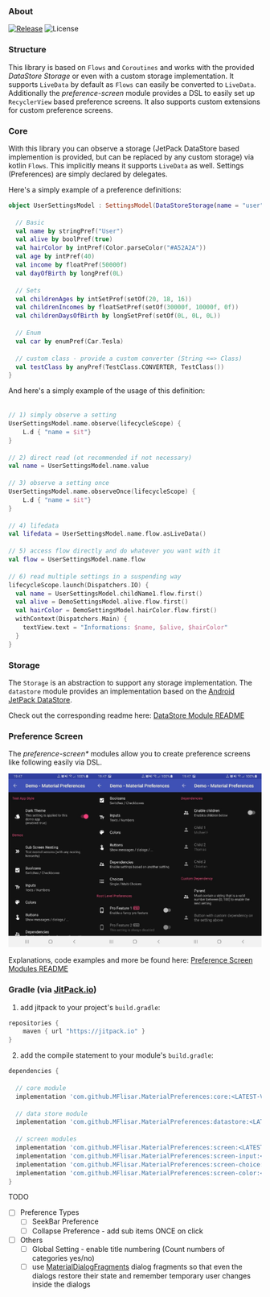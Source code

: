 ### About

[![Release](https://jitpack.io/v/MFlisar/MaterialPreferences.svg)](https://jitpack.io/#MFlisar/MaterialPreferences)
![License](https://img.shields.io/github/license/MFlisar/MaterialPreferences)

### Structure

This library is based on `Flows` and `Coroutines` and works with the provided *DataStore Storage* or even with a custom storage implementation.
It supports `LiveData` by default as `Flows` can easily be converted to `LiveData`.
Additionally the *preference-screen* module provides a DSL to easily set up `RecyclerView` based preference screens.
It also supports custom extensions for custom preference screens.

### Core

With this library you can observe a storage (JetPack DataStore based implemention is provided, but can be replaced by any custom storage) via kotlin `Flows`.
This implicitly means it supports `LiveData` as well.
Settings (Preferences) are simply declared by delegates.

Here's a simply example of a preference definitions:

```kotlin
object UserSettingsModel : SettingsModel(DataStoreStorage(name = "user")) {

  // Basic
  val name by stringPref("User")
  val alive by boolPref(true)
  val hairColor by intPref(Color.parseColor("#A52A2A"))
  val age by intPref(40)
  val income by floatPref(50000f)
  val dayOfBirth by longPref(0L)
  
  // Sets
  val childrenAges by intSetPref(setOf(20, 18, 16))
  val childrenIncomes by floatSetPref(setOf(30000f, 10000f, 0f))
  val childrenDaysOfBirth by longSetPref(setOf(0L, 0L, 0L))
  
  // Enum
  val car by enumPref(Car.Tesla)
  
  // custom class - provide a custom converter (String <=> Class)
  val testClass by anyPref(TestClass.CONVERTER, TestClass())
}
```

And here's a simply example of the usage of this definition:

```kotlin

// 1) simply observe a setting
UserSettingsModel.name.observe(lifecycleScope) {
	L.d { "name = $it"}
}

// 2) direct read (ot recommended if not necessary)
val name = UserSettingsModel.name.value

// 3) observe a setting once
UserSettingsModel.name.observeOnce(lifecycleScope) {
	L.d { "name = $it"}
}

// 4) lifedata
val lifedata = UserSettingsModel.name.flow.asLiveData()

// 5) access flow directly and do whatever you want with it
val flow = UserSettingsModel.name.flow

// 6) read multiple settings in a suspending way
lifecycleScope.launch(Dispatchers.IO) {
  val name = UserSettingsModel.childName1.flow.first()
  val alive = DemoSettingsModel.alive.flow.first()
  val hairColor = DemoSettingsModel.hairColor.flow.first()
  withContext(Dispatchers.Main) {
	textView.text = "Informations: $name, $alive, $hairColor"
  }
}

```

### Storage

The `Storage` is an abstraction to support any storage implementation. The `datastore` module provides an implementation based on the [Android JetPack DataStore](https://developer.android.com/topic/libraries/architecture/datastore).

Check out the corresponding readme here: [DataStore Module README](README-DATASTORE.md)

### Preference Screen

The *preference-screen&ast;* modules allow you to create preference screens like following easily via DSL.

![Preference Screen](screenshots/preference-screen.jpg)

Explanations, code examples and more be found here: [Preference Screen Modules README](README-PREFERENCE-SCREEN.md)


### Gradle (via [JitPack.io](https://jitpack.io/))

1. add jitpack to your project's `build.gradle`:
```groovy
repositories {
    maven { url "https://jitpack.io" }
}
```
2. add the compile statement to your module's `build.gradle`:
```groovy
dependencies {

  // core module
  implementation 'com.github.MFlisar.MaterialPreferences:core:<LATEST-VERSION>'

  // data store module
  implementation 'com.github.MFlisar.MaterialPreferences:datastore:<LATEST-VERSION>'
    
  // screen modules
  implementation 'com.github.MFlisar.MaterialPreferences:screen:<LATEST-VERSION>'
  implementation 'com.github.MFlisar.MaterialPreferences:screen-input:<LATEST-VERSION>'
  implementation 'com.github.MFlisar.MaterialPreferences:screen-choice:<LATEST-VERSION>'
  implementation 'com.github.MFlisar.MaterialPreferences:screen-color:<LATEST-VERSION>'
}
```

TODO

- [ ] Preference Types
	- [ ] SeekBar Preference
	- [ ] Collapse Preference - add sub items ONCE on click
- [ ] Others
  - [ ] Global Setting - enable title numbering (Count numbers of categories yes/no)
  - [ ] use [MaterialDialogFragments](https://github.com/MFlisar/MaterialDialogFragments) dialog fragments so that even the dialogs restore their state and remember temporary user changes inside the dialogs
